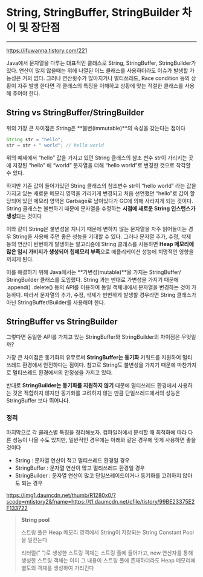 # String, StringBuffer, StringBuilder 차이 및 장단점

------

https://ifuwanna.tistory.com/221

Java에서 문자열을 다루는 대표적인 클래스로 String, StringBuffer, StringBuilder가 있다. 연산이 많지 않을때는 위에 나열된 어느 클래스를 사용하더라도 이슈가 발생할 가능성은 거의 없다. 그러나 연산횟수가 많아지거나 멀티쓰레드, Race condition 등의 상황이 자주 발생 한다면 각 클래스의 특징을 이해하고 상황에 맞는 적절한 클래스를 사용해 주어야 한다.

## String vs StringBuffer/StringBuilder

위의 가장 큰 차이점은 String은 **불변(immutable)**의 속성을 갖는다는 점이다

```java
String str = "hello";
str = str + " world"; // hello world
```

위의 예제에서 “hello” 값을 가지고 있던 String 클래스의 참조 변수 str이 가리키는 곳에 저장된 “hello” 에 “world” 문자열을 더해 “hello world”로 변경한 것으로 착각할 수 있다.

하지만 기존 값이 들어가있던 String 클래스의 참조변수 str이 “hello world” 라는 값을 가지고 있는 새로운 메모리 영역을 가리키게 변경되고 처음 선언했던 “hello”로 값이 할당되어 있던 메모리 영역은 Garbage로 남아있다가 GC에 의해 사라지게 되는 것이다. String 클래스는 불변하기 때문에 문자열을 수정하는 **시점에 새로운 String 인스턴스가 생성**되는 것이다

이와 같이 String은 불변성을 지니기 때문에 변하지 않는 문자열을 자주 읽어들이는 경우 String을 사용해 주면 좋은 성능을 기대할 수 있다. 그러나 문자열 추가, 수정, 삭제 등의 연산이 빈번하게 발생하는 알고리즘에 String 클래스를 사용하면 **Heap 메모리에 많은 임시 가비지가 생성되어 힙메모리 부족**으로 애플리케이션 성능에 치명적인 영향을 끼치게 된다.

이를 해결하기 위해 Java에서는 **가변성(mutable)**을 가지는 StringBuffer/ StringBuilder 클래스를 도입했다. String 과는 반대로 가변성을 가지기 때문에 .append() .delete() 등의 API를 이용하여 동일 객체내에서 문자열을 변경하는 것이 가능하다. 따라서 문자열의 추가, 수정, 삭제가 빈번하게 발생할 경우라면 String 클래스가 아닌 StringBuffer/Builder를 사용해야 한다.

## StringBuffer vs StringBuilder

그렇다면 동일한 API를 가지고 있는 StringBuffer와 StringBuilder의 차이점은 무엇일까?

가장 큰 차이점은 동기화의 유무로써 **StringBuffer는 동기화** 키워드를 지원하여 멀티쓰레드 환경에서 안전하다는 점이다. 참고로 String도 불변성을 가지기 때문에 마찬가지로 멀티쓰레드 환경에서의 안정성을 가지고 있다.

반대로 **StringBuilder는 동기화를 지원하지 않기** 때문에 멀티쓰레드 환경에서 사용하는 것은 적합하지 않지만 동기화를 고려하지 않는 만큼 단일쓰레드에서의 성능은 StringBuffer 보다 뛰어나다.

### 정리

마지막으로 각 클래스별 특징을 정리해보자. 컴파일러에서 분석할 때 최적화에 따라 다른 성능이 나올 수도 있지만, 일반적인 경우에는 아래와 같은 경우에 맞게 사용하면 좋을 것이다

- String : 문자열 연산이 적고 멀티쓰레드 환경일 경우
- StringBuffer : 문자열 연산이 많고 멀티쓰레드 환경일 경우
- StringBuilder : 문자열 연산이 많고 단일쓰레이드이거나 동기화를 고려하지 않아도 되는 경우

https://img1.daumcdn.net/thumb/R1280x0/?scode=mtistory2&fname=https://t1.daumcdn.net/cfile/tistory/99BE23375E2F133722

> **String pool**
>
> 스트링 풀은 Heap 메모리 영역에서 String이 저장되는 String Constant Pool을 일컫는다
>
> 리터럴(” “)로 생성한 스트링 객체는 스트링 풀에 들어가고, new 연산자를 통해 생성한 스트링 객체는 이미 그 내용이 스트링 풀에 존재하더라도 Heap 메모리에 별도의 객체를 생성하여 가리킨다